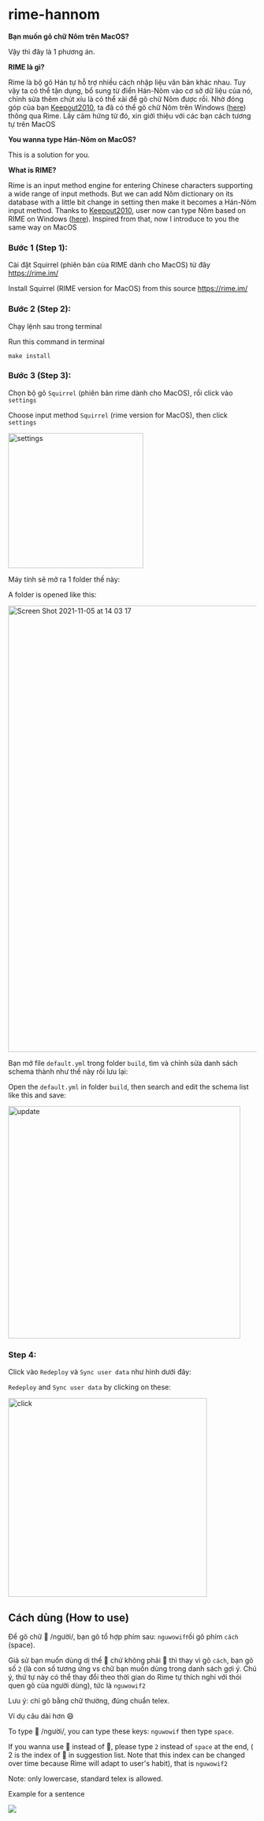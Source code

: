 # rime-hannom

**Bạn muốn gõ chữ Nôm trên MacOS?**

Vậy thì đây là 1 phương án.

**RIME là gì?**

Rime là bộ gõ Hán tự hỗ trợ nhiều cách nhập liệu văn bản khác nhau. Tuy vậy ta có thể tận dụng, bổ sung từ điển Hán-Nôm vào cơ sở dữ liệu của nó, chỉnh sửa thêm chút xíu là có thể xài để gõ chữ Nôm được rồi. Nhờ đóng góp của bạn [Keepout2010](http://www.hannom-rcv.org/wi/index.php?title=%E6%88%90%E5%93%A1:Keepout2010), ta đã có thể gõ chữ Nôm trên Windows ([here](http://www.hannom-rcv.org/wi/index.php/%E6%A8%99%E6%BA%96%E5%8C%96:IME?fbclid=IwAR1T5k31wWKVfqQo_UF8POXWOsNI1QLpyz0WXqWes8ykedQOFuajv8gGDDE)) thông qua Rime. Lấy cảm hứng từ đó, xin giới thiệu với các bạn cách tương tự trên MacOS

**You wanna type Hán-Nôm on MacOS?**

This is a solution for you.

**What is RIME?**

Rime is an input method engine for entering Chinese characters supporting a wide range of input methods. But we can add Nôm dictionary on its database with a little bit change in setting then make it becomes a Hán-Nôm input method. Thanks to [Keepout2010](http://www.hannom-rcv.org/wi/index.php?title=%E6%88%90%E5%93%A1:Keepout2010), user now can type Nôm based on RIME on Windows ([here](http://www.hannom-rcv.org/wi/index.php/%E6%A8%99%E6%BA%96%E5%8C%96:IME?fbclid=IwAR1T5k31wWKVfqQo_UF8POXWOsNI1QLpyz0WXqWes8ykedQOFuajv8gGDDE)). Inspired from that, now I introduce to you the same way on MacOS

### Bước 1 (Step 1):

Cài đặt Squirrel (phiên bản của RIME dành cho MacOS) từ đây https://rime.im/

Install Squirrel (RIME version for MacOS) from this source https://rime.im/

### Bước 2 (Step 2):
Chạy lệnh sau trong terminal

Run this command in terminal

```
make install
```

### Bước 3 (Step 3):
Chọn bộ gõ `Squirrel` (phiên bản rime dành cho MacOS), rồi click vào `settings`

Choose input method `Squirrel` (rime version for MacOS), then click `settings`

<img width="274" alt="settings" src="https://user-images.githubusercontent.com/6112723/140471303-8e908b71-0713-4309-bf5e-919a06a4071c.png">

Máy tính sẽ mở ra 1 folder thế này:

A folder is opened like this:

<img width="905" alt="Screen Shot 2021-11-05 at 14 03 17" src="https://user-images.githubusercontent.com/6112723/140471354-438de7eb-5216-4160-8178-b236459f3426.png">

Bạn mở file `default.yml` trong folder `build`, tìm và chỉnh sửa danh sách schema thành như thế này rồi lưu lại:

Open the `default.yml` in folder `build`, then search and edit the schema list like this and save:

<img width="471" alt="update" src="https://user-images.githubusercontent.com/6112723/140469708-8c08ff82-45ea-43d1-8c35-eae9068514ca.png">

### Step 4:

Click vào `Redeploy` và `Sync user data` như hình dưới đây:

`Redeploy` and `Sync user data` by clicking on these:

<img width="403" alt="click" src="https://user-images.githubusercontent.com/6112723/140469634-559629df-6956-4dad-a692-5c11992aedba.png">

## Cách dùng (How to use)

Để gõ chữ 𠊚 /người/, bạn gõ tổ hợp phím sau: `nguwowif`rồi gõ phím `cách` (space).

Giả sử bạn muốn dùng dị thể 𠊛 chứ không phải 𠊚 thì thay vì gõ `cách`, bạn gõ số `2` (là con số tương ứng vs chữ bạn muốn dùng trong danh sách gợi ý. Chú ý, thứ tự này có thể thay đổi theo thời gian do Rime tự thích nghi với thói quen gõ của người dùng), tức là `nguwowif2`

Lưu ý: chỉ gõ bằng chữ thường, đúng chuẩn telex.

Ví dụ câu dài hơn :smile: 

To type 𠊚 /người/, you can type these keys: `nguwowif` then type `space`.

If you wanna use 𠊛 instead of 𠊚, please type `2` instead of `space` at the end, ( 2 is the index of 𠊛 in suggestion list. Note that this index can be changed over time because Rime will adapt to user's habit), that is `nguwowif2`

Note: only lowercase, standard telex is allowed.

Example for a sentence

![](https://user-images.githubusercontent.com/6112723/140479621-ee2e52a5-27df-4115-a88f-ec4822513878.gif)

